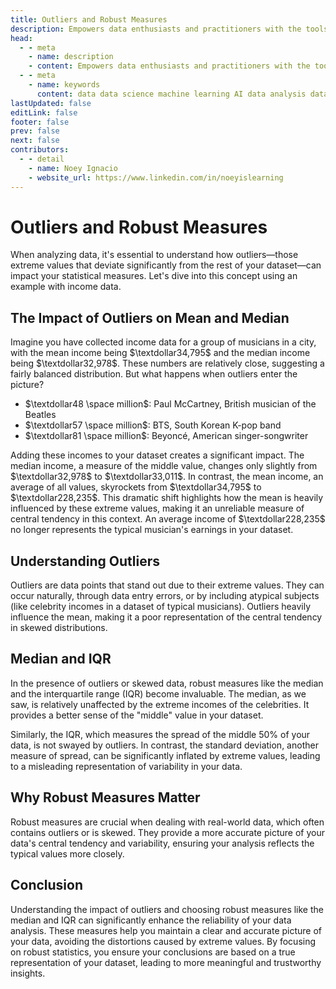 ```yaml
---
title: Outliers and Robust Measures
description: Empowers data enthusiasts and practitioners with the tools and knowledge to unlock the potential of data.
head:
  - - meta
    - name: description
    - content: Empowers data enthusiasts and practitioners with the tools and knowledge to unlock the potential of data.
  - - meta
    - name: keywords
      content: data data science machine learning AI data analysis data-driven data enthusiasts data practitioners
lastUpdated: false
editLink: false
footer: false
prev: false
next: false
contributors:
  - - detail
    - name: Noey Ignacio
    - website_url: https://www.linkedin.com/in/noeyislearning
---
```


# Outliers and Robust Measures

When analyzing data, it's essential to understand how outliers—those extreme values that deviate significantly from the rest of your dataset—can impact your statistical measures. Let's dive into this concept using an example with income data.

## The Impact of Outliers on Mean and Median

Imagine you have collected income data for a group of musicians in a city, with the mean income being $\textdollar34,795$ and the median income being $\textdollar32,978$. These numbers are relatively close, suggesting a fairly balanced distribution. But what happens when outliers enter the picture?

- $\textdollar48 \space million$: Paul McCartney, British musician of the Beatles
- $\textdollar57 \space million$: BTS, South Korean K-pop band
- $\textdollar81 \space million$: Beyoncé, American singer-songwriter

Adding these incomes to your dataset creates a significant impact. The median income, a measure of the middle value, changes only slightly from $\textdollar32,978$ to $\textdollar33,011$. In contrast, the mean income, an average of all values, skyrockets from $\textdollar34,795$ to $\textdollar228,235$. This dramatic shift highlights how the mean is heavily influenced by these extreme values, making it an unreliable measure of central tendency in this context. An average income of $\textdollar228,235$ no longer represents the typical musician's earnings in your dataset.

## Understanding Outliers

Outliers are data points that stand out due to their extreme values. They can occur naturally, through data entry errors, or by including atypical subjects (like celebrity incomes in a dataset of typical musicians). Outliers heavily influence the mean, making it a poor representation of the central tendency in skewed distributions.

## Median and IQR

In the presence of outliers or skewed data, robust measures like the median and the interquartile range (IQR) become invaluable. The median, as we saw, is relatively unaffected by the extreme incomes of the celebrities. It provides a better sense of the "middle" value in your dataset.

Similarly, the IQR, which measures the spread of the middle 50% of your data, is not swayed by outliers. In contrast, the standard deviation, another measure of spread, can be significantly inflated by extreme values, leading to a misleading representation of variability in your data.

## Why Robust Measures Matter

Robust measures are crucial when dealing with real-world data, which often contains outliers or is skewed. They provide a more accurate picture of your data's central tendency and variability, ensuring your analysis reflects the typical values more closely.

## Conclusion

Understanding the impact of outliers and choosing robust measures like the median and IQR can significantly enhance the reliability of your data analysis. These measures help you maintain a clear and accurate picture of your data, avoiding the distortions caused by extreme values. By focusing on robust statistics, you ensure your conclusions are based on a true representation of your dataset, leading to more meaningful and trustworthy insights.

